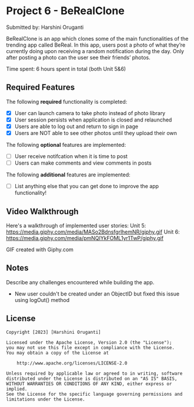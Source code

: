 # Project 6 - BeRealClone

Submitted by: Harshini Oruganti

BeRealClone is an app which clones some of the main functionalities of the trending app called BeReal. In this app, users post a photo of what they’re currently doing upon receiving a random notification during the day. Only after posting a photo can the user see their friends’ photos. 

Time spent: 6 hours spent in total (both Unit 5&6)

## Required Features

The following **required** functionality is completed:

- [x] User can launch camera to take photo instead of photo library
- [x] User session persists when application is closed and relaunched
- [x] Users are able to log out and return to sign in page
- [x] Users are NOT able to see other photos until they upload their own    
 
The following **optional** features are implemented:

- [ ] User receive notifcation when it is time to post
- [ ] Users can make comments and view comments in posts    

The following **additional** features are implemented:

- [ ] List anything else that you can get done to improve the app functionality!

## Video Walkthrough

Here's a walkthrough of implemented user stories:
Unit 5: https://media.giphy.com/media/MASo2BdnsfgrlhemNR/giphy.gif
Unit 6: https://media.giphy.com/media/pmNQIYkFOML1yr1TwP/giphy.gif

GIF created with Giphy.com

## Notes

Describe any challenges encountered while building the app.
- New user couldn't be created under an ObjectID but fixed this issue using logOut() method

## License

    Copyright [2023] [Harshini Oruganti]

    Licensed under the Apache License, Version 2.0 (the "License");
    you may not use this file except in compliance with the License.
    You may obtain a copy of the License at

        http://www.apache.org/licenses/LICENSE-2.0

    Unless required by applicable law or agreed to in writing, software
    distributed under the License is distributed on an "AS IS" BASIS,
    WITHOUT WARRANTIES OR CONDITIONS OF ANY KIND, either express or implied.
    See the License for the specific language governing permissions and
    limitations under the License.
